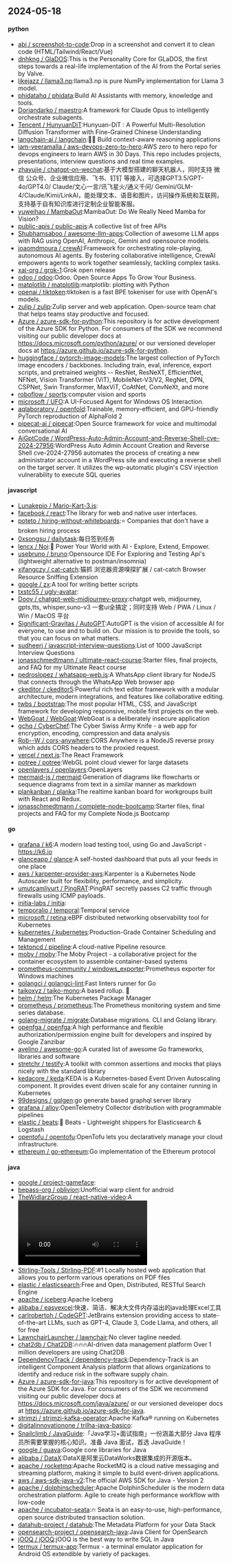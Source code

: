 ## 2024-05-18

#### python
* [abi / screenshot-to-code](https://github.com/abi/screenshot-to-code):Drop in a screenshot and convert it to clean code (HTML/Tailwind/React/Vue)
* [dnhkng / GlaDOS](https://github.com/dnhkng/GlaDOS):This is the Personality Core for GLaDOS, the first steps towards a real-life implementation of the AI from the Portal series by Valve.
* [likejazz / llama3.np](https://github.com/likejazz/llama3.np):llama3.np is pure NumPy implementation for Llama 3 model.
* [phidatahq / phidata](https://github.com/phidatahq/phidata):Build AI Assistants with memory, knowledge and tools.
* [Doriandarko / maestro](https://github.com/Doriandarko/maestro):A framework for Claude Opus to intelligently orchestrate subagents.
* [Tencent / HunyuanDiT](https://github.com/Tencent/HunyuanDiT):Hunyuan-DiT : A Powerful Multi-Resolution Diffusion Transformer with Fine-Grained Chinese Understanding
* [langchain-ai / langchain](https://github.com/langchain-ai/langchain):🦜🔗 Build context-aware reasoning applications
* [iam-veeramalla / aws-devops-zero-to-hero](https://github.com/iam-veeramalla/aws-devops-zero-to-hero):AWS zero to hero repo for devops engineers to learn AWS in 30 Days. This repo includes projects, presentations, interview questions and real time examples.
* [zhayujie / chatgpt-on-wechat](https://github.com/zhayujie/chatgpt-on-wechat):基于大模型搭建的聊天机器人，同时支持 微信 公众号、企业微信应用、飞书、钉钉 等接入，可选择GPT3.5/GPT-4o/GPT4.0/ Claude/文心一言/讯飞星火/通义千问/ Gemini/GLM-4/Claude/Kimi/LinkAI，能处理文本、语音和图片，访问操作系统和互联网，支持基于自有知识库进行定制企业智能客服。
* [yuweihao / MambaOut](https://github.com/yuweihao/MambaOut):MambaOut: Do We Really Need Mamba for Vision?
* [public-apis / public-apis](https://github.com/public-apis/public-apis):A collective list of free APIs
* [Shubhamsaboo / awesome-llm-apps](https://github.com/Shubhamsaboo/awesome-llm-apps):Collection of awesome LLM apps with RAG using OpenAI, Anthropic, Gemini and opensource models.
* [joaomdmoura / crewAI](https://github.com/joaomdmoura/crewAI):Framework for orchestrating role-playing, autonomous AI agents. By fostering collaborative intelligence, CrewAI empowers agents to work together seamlessly, tackling complex tasks.
* [xai-org / grok-1](https://github.com/xai-org/grok-1):Grok open release
* [odoo / odoo](https://github.com/odoo/odoo):Odoo. Open Source Apps To Grow Your Business.
* [matplotlib / matplotlib](https://github.com/matplotlib/matplotlib):matplotlib: plotting with Python
* [openai / tiktoken](https://github.com/openai/tiktoken):tiktoken is a fast BPE tokeniser for use with OpenAI's models.
* [zulip / zulip](https://github.com/zulip/zulip):Zulip server and web application. Open-source team chat that helps teams stay productive and focused.
* [Azure / azure-sdk-for-python](https://github.com/Azure/azure-sdk-for-python):This repository is for active development of the Azure SDK for Python. For consumers of the SDK we recommend visiting our public developer docs at https://docs.microsoft.com/python/azure/ or our versioned developer docs at https://azure.github.io/azure-sdk-for-python.
* [huggingface / pytorch-image-models](https://github.com/huggingface/pytorch-image-models):The largest collection of PyTorch image encoders / backbones. Including train, eval, inference, export scripts, and pretrained weights -- ResNet, ResNeXT, EfficientNet, NFNet, Vision Transformer (ViT), MobileNet-V3/V2, RegNet, DPN, CSPNet, Swin Transformer, MaxViT, CoAtNet, ConvNeXt, and more
* [roboflow / sports](https://github.com/roboflow/sports):computer vision and sports
* [microsoft / UFO](https://github.com/microsoft/UFO):A UI-Focused Agent for Windows OS Interaction.
* [aqlaboratory / openfold](https://github.com/aqlaboratory/openfold):Trainable, memory-efficient, and GPU-friendly PyTorch reproduction of AlphaFold 2
* [pipecat-ai / pipecat](https://github.com/pipecat-ai/pipecat):Open Source framework for voice and multimodal conversational AI
* [AiGptCode / WordPress-Auto-Admin-Account-and-Reverse-Shell-cve-2024-27956](https://github.com/AiGptCode/WordPress-Auto-Admin-Account-and-Reverse-Shell-cve-2024-27956):WordPress Auto Admin Account Creation and Reverse Shell cve-2024-27956 automates the process of creating a new administrator account in a WordPress site and executing a reverse shell on the target server. It utilizes the wp-automatic plugin's CSV injection vulnerability to execute SQL queries

#### javascript
* [Lunakepio / Mario-Kart-3.js](https://github.com/Lunakepio/Mario-Kart-3.js):
* [facebook / react](https://github.com/facebook/react):The library for web and native user interfaces.
* [poteto / hiring-without-whiteboards](https://github.com/poteto/hiring-without-whiteboards):⭐️ Companies that don't have a broken hiring process
* [0xsongsu / dailytask](https://github.com/0xsongsu/dailytask):每日签到任务
* [lencx / Noi](https://github.com/lencx/Noi):🚀 Power Your World with AI - Explore, Extend, Empower.
* [usebruno / bruno](https://github.com/usebruno/bruno):Opensource IDE For Exploring and Testing Api's (lightweight alternative to postman/insomnia)
* [xifangczy / cat-catch](https://github.com/xifangczy/cat-catch):猫抓 浏览器资源嗅探扩展 / cat-catch Browser Resource Sniffing Extension
* [google / zx](https://github.com/google/zx):A tool for writing better scripts
* [txstc55 / ugly-avatar](https://github.com/txstc55/ugly-avatar):
* [Dooy / chatgpt-web-midjourney-proxy](https://github.com/Dooy/chatgpt-web-midjourney-proxy):chatgpt web, midjourney, gpts,tts, whisper,suno-v3 一套ui全搞定；同时支持 Web / PWA / Linux / Win / MacOS 平台
* [Significant-Gravitas / AutoGPT](https://github.com/Significant-Gravitas/AutoGPT):AutoGPT is the vision of accessible AI for everyone, to use and to build on. Our mission is to provide the tools, so that you can focus on what matters.
* [sudheerj / javascript-interview-questions](https://github.com/sudheerj/javascript-interview-questions):List of 1000 JavaScript Interview Questions
* [jonasschmedtmann / ultimate-react-course](https://github.com/jonasschmedtmann/ultimate-react-course):Starter files, final projects, and FAQ for my Ultimate React course
* [pedroslopez / whatsapp-web.js](https://github.com/pedroslopez/whatsapp-web.js):A WhatsApp client library for NodeJS that connects through the WhatsApp Web browser app
* [ckeditor / ckeditor5](https://github.com/ckeditor/ckeditor5):Powerful rich text editor framework with a modular architecture, modern integrations, and features like collaborative editing.
* [twbs / bootstrap](https://github.com/twbs/bootstrap):The most popular HTML, CSS, and JavaScript framework for developing responsive, mobile first projects on the web.
* [WebGoat / WebGoat](https://github.com/WebGoat/WebGoat):WebGoat is a deliberately insecure application
* [gchq / CyberChef](https://github.com/gchq/CyberChef):The Cyber Swiss Army Knife - a web app for encryption, encoding, compression and data analysis
* [Rob--W / cors-anywhere](https://github.com/Rob--W/cors-anywhere):CORS Anywhere is a NodeJS reverse proxy which adds CORS headers to the proxied request.
* [vercel / next.js](https://github.com/vercel/next.js):The React Framework
* [potree / potree](https://github.com/potree/potree):WebGL point cloud viewer for large datasets
* [openlayers / openlayers](https://github.com/openlayers/openlayers):OpenLayers
* [mermaid-js / mermaid](https://github.com/mermaid-js/mermaid):Generation of diagrams like flowcharts or sequence diagrams from text in a similar manner as markdown
* [plankanban / planka](https://github.com/plankanban/planka):The realtime kanban board for workgroups built with React and Redux.
* [jonasschmedtmann / complete-node-bootcamp](https://github.com/jonasschmedtmann/complete-node-bootcamp):Starter files, final projects and FAQ for my Complete Node.js Bootcamp

#### go
* [grafana / k6](https://github.com/grafana/k6):A modern load testing tool, using Go and JavaScript - https://k6.io
* [glanceapp / glance](https://github.com/glanceapp/glance):A self-hosted dashboard that puts all your feeds in one place
* [aws / karpenter-provider-aws](https://github.com/aws/karpenter-provider-aws):Karpenter is a Kubernetes Node Autoscaler built for flexibility, performance, and simplicity.
* [umutcamliyurt / PingRAT](https://github.com/umutcamliyurt/PingRAT):PingRAT secretly passes C2 traffic through firewalls using ICMP payloads.
* [initia-labs / initia](https://github.com/initia-labs/initia):
* [temporalio / temporal](https://github.com/temporalio/temporal):Temporal service
* [microsoft / retina](https://github.com/microsoft/retina):eBPF distributed networking observability tool for Kubernetes
* [kubernetes / kubernetes](https://github.com/kubernetes/kubernetes):Production-Grade Container Scheduling and Management
* [tektoncd / pipeline](https://github.com/tektoncd/pipeline):A cloud-native Pipeline resource.
* [moby / moby](https://github.com/moby/moby):The Moby Project - a collaborative project for the container ecosystem to assemble container-based systems
* [prometheus-community / windows_exporter](https://github.com/prometheus-community/windows_exporter):Prometheus exporter for Windows machines
* [golangci / golangci-lint](https://github.com/golangci/golangci-lint):Fast linters runner for Go
* [taikoxyz / taiko-mono](https://github.com/taikoxyz/taiko-mono):A based rollup. 🥁
* [helm / helm](https://github.com/helm/helm):The Kubernetes Package Manager
* [prometheus / prometheus](https://github.com/prometheus/prometheus):The Prometheus monitoring system and time series database.
* [golang-migrate / migrate](https://github.com/golang-migrate/migrate):Database migrations. CLI and Golang library.
* [openfga / openfga](https://github.com/openfga/openfga):A high performance and flexible authorization/permission engine built for developers and inspired by Google Zanzibar
* [avelino / awesome-go](https://github.com/avelino/awesome-go):A curated list of awesome Go frameworks, libraries and software
* [stretchr / testify](https://github.com/stretchr/testify):A toolkit with common assertions and mocks that plays nicely with the standard library
* [kedacore / keda](https://github.com/kedacore/keda):KEDA is a Kubernetes-based Event Driven Autoscaling component. It provides event driven scale for any container running in Kubernetes
* [99designs / gqlgen](https://github.com/99designs/gqlgen):go generate based graphql server library
* [grafana / alloy](https://github.com/grafana/alloy):OpenTelemetry Collector distribution with programmable pipelines
* [elastic / beats](https://github.com/elastic/beats):🐠 Beats - Lightweight shippers for Elasticsearch & Logstash
* [opentofu / opentofu](https://github.com/opentofu/opentofu):OpenTofu lets you declaratively manage your cloud infrastructure.
* [ethereum / go-ethereum](https://github.com/ethereum/go-ethereum):Go implementation of the Ethereum protocol

#### java
* [google / project-gameface](https://github.com/google/project-gameface):
* [bepass-org / oblivion](https://github.com/bepass-org/oblivion):Unofficial warp client for android
* [TheWidlarzGroup / react-native-video](https://github.com/TheWidlarzGroup/react-native-video):A <Video /> component for react-native
* [Stirling-Tools / Stirling-PDF](https://github.com/Stirling-Tools/Stirling-PDF):#1 Locally hosted web application that allows you to perform various operations on PDF files
* [elastic / elasticsearch](https://github.com/elastic/elasticsearch):Free and Open, Distributed, RESTful Search Engine
* [apache / iceberg](https://github.com/apache/iceberg):Apache Iceberg
* [alibaba / easyexcel](https://github.com/alibaba/easyexcel):快速、简洁、解决大文件内存溢出的java处理Excel工具
* [carlrobertoh / CodeGPT](https://github.com/carlrobertoh/CodeGPT):JetBrains extension providing access to state-of-the-art LLMs, such as GPT-4, Claude 3, Code Llama, and others, all for free
* [LawnchairLauncher / lawnchair](https://github.com/LawnchairLauncher/lawnchair):No clever tagline needed.
* [chat2db / Chat2DB](https://github.com/chat2db/Chat2DB):🔥🔥🔥AI-driven data management platform Over 1 million developers are using Chat2DB
* [DependencyTrack / dependency-track](https://github.com/DependencyTrack/dependency-track):Dependency-Track is an intelligent Component Analysis platform that allows organizations to identify and reduce risk in the software supply chain.
* [Azure / azure-sdk-for-java](https://github.com/Azure/azure-sdk-for-java):This repository is for active development of the Azure SDK for Java. For consumers of the SDK we recommend visiting our public developer docs at https://docs.microsoft.com/java/azure/ or our versioned developer docs at https://azure.github.io/azure-sdk-for-java.
* [strimzi / strimzi-kafka-operator](https://github.com/strimzi/strimzi-kafka-operator):Apache Kafka® running on Kubernetes
* [digitalinnovationone / trilha-java-basico](https://github.com/digitalinnovationone/trilha-java-basico):
* [Snailclimb / JavaGuide](https://github.com/Snailclimb/JavaGuide):「Java学习+面试指南」一份涵盖大部分 Java 程序员所需要掌握的核心知识。准备 Java 面试，首选 JavaGuide！
* [google / guava](https://github.com/google/guava):Google core libraries for Java
* [alibaba / DataX](https://github.com/alibaba/DataX):DataX是阿里云DataWorks数据集成的开源版本。
* [apache / rocketmq](https://github.com/apache/rocketmq):Apache RocketMQ is a cloud native messaging and streaming platform, making it simple to build event-driven applications.
* [aws / aws-sdk-java-v2](https://github.com/aws/aws-sdk-java-v2):The official AWS SDK for Java - Version 2
* [apache / dolphinscheduler](https://github.com/apache/dolphinscheduler):Apache DolphinScheduler is the modern data orchestration platform. Agile to create high performance workflow with low-code
* [apache / incubator-seata](https://github.com/apache/incubator-seata):🔥 Seata is an easy-to-use, high-performance, open source distributed transaction solution.
* [datahub-project / datahub](https://github.com/datahub-project/datahub):The Metadata Platform for your Data Stack
* [opensearch-project / opensearch-java](https://github.com/opensearch-project/opensearch-java):Java Client for OpenSearch
* [jOOQ / jOOQ](https://github.com/jOOQ/jOOQ):jOOQ is the best way to write SQL in Java
* [termux / termux-app](https://github.com/termux/termux-app):Termux - a terminal emulator application for Android OS extendible by variety of packages.
